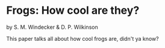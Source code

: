 # Frogs: How cool are they?

by S. M. Windecker & D. P. Wilkinson

This paper talks all about how cool frogs are, didn't ya know?

